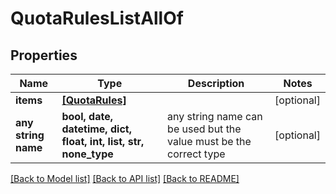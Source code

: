 # QuotaRulesListAllOf


## Properties
Name | Type | Description | Notes
------------ | ------------- | ------------- | -------------
**items** | [**[QuotaRules]**](QuotaRules.md) |  | [optional] 
**any string name** | **bool, date, datetime, dict, float, int, list, str, none_type** | any string name can be used but the value must be the correct type | [optional]

[[Back to Model list]](../README.md#documentation-for-models) [[Back to API list]](../README.md#documentation-for-api-endpoints) [[Back to README]](../README.md)


